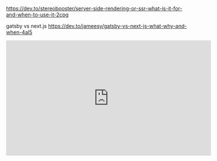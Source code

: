 https://dev.to/stereobooster/server-side-rendering-or-ssr-what-is-it-for-and-when-to-use-it-2cpg

gatsby vs next.js
https://dev.to/jameesy/gatsby-vs-next-js-what-why-and-when-4al5


<iframe width="560" height="315" src="https://www.youtube.com/embed/xC4Yq_mXvPM" frameborder="0" allow="accelerometer; autoplay; encrypted-media; gyroscope; picture-in-picture" allowfullscreen></iframe>
